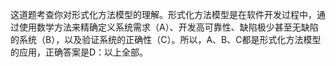 这道题考查你对形式化方法模型的理解。形式化方法模型是在软件开发过程中，通过使用数学方法来精确定义系统需求（A）、开发高可靠性、缺陷极少甚至无缺陷的系统（B），以及验证系统的正确性（C）。所以，A、B、C都是形式化方法模型的应用，正确答案是D：以上全部。